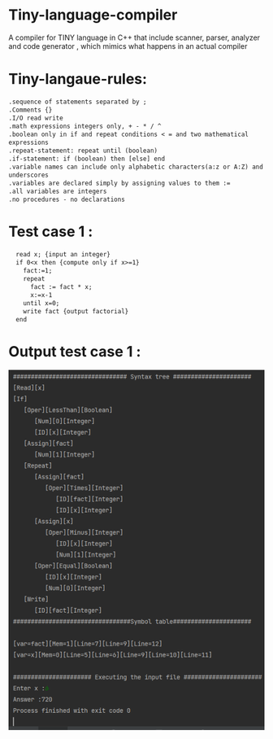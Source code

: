 # Tiny-language-compiler 
  A compiler for TINY language in C++ that include scanner, parser, analyzer and code generator , which mimics what happens in an actual compiler 

# Tiny-langaue-rules:
    .sequence of statements separated by ;
    .Comments {}
    .I/O read write
    .math expressions integers only, + - * / ^
    .boolean only in if and repeat conditions < = and two mathematical expressions
    .repeat-statement: repeat until (boolean)
    .if-statement: if (boolean) then [else] end
    .variable names can include only alphabetic characters(a:z or A:Z) and underscores
    .variables are declared simply by assigning values to them :=
    .all variables are integers
    .no procedures - no declarations   

# Test case 1 :
      read x; {input an integer}
      if 0<x then {compute only if x>=1}
        fact:=1;
        repeat
          fact := fact * x;
          x:=x-1
        until x=0;
        write fact {output factorial}
      end

# Output test case 1 : 
<img src="display.png">
